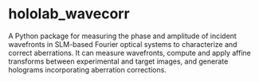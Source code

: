 # hololab_wavecorr
A Python package for measuring the phase and amplitude of incident wavefronts in SLM-based Fourier optical systems to characterize and correct aberrations. It can measure wavefronts, compute and apply affine transforms between experimental and target images, and generate holograms incorporating aberration corrections.
